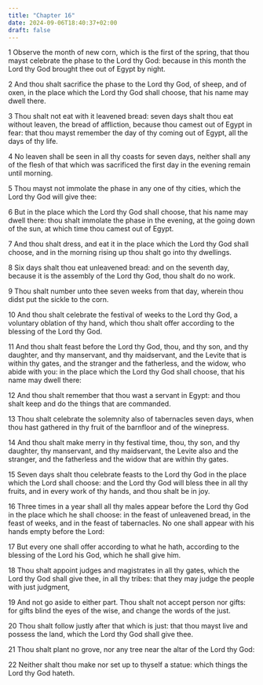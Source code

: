 ```yaml
---
title: "Chapter 16"
date: 2024-09-06T18:40:37+02:00
draft: false
---
```




1 Observe the month of new corn, which is the first of the spring, that thou mayst celebrate the phase to the Lord thy God: because in this month the Lord thy God brought thee out of Egypt by night.

2 And thou shalt sacrifice the phase to the Lord thy God, of sheep, and of oxen, in the place which the Lord thy God shall choose, that his name may dwell there.

3 Thou shalt not eat with it leavened bread: seven days shalt thou eat without leaven, the bread of affliction, because thou camest out of Egypt in fear: that thou mayst remember the day of thy coming out of Egypt, all the days of thy life.

4 No leaven shall be seen in all thy coasts for seven days, neither shall any of the flesh of that which was sacrificed the first day in the evening remain until morning.

5 Thou mayst not immolate the phase in any one of thy cities, which the Lord thy God will give thee:

6 But in the place which the Lord thy God shall choose, that his name may dwell there: thou shalt immolate the phase in the evening, at the going down of the sun, at which time thou camest out of Egypt.

7 And thou shalt dress, and eat it in the place which the Lord thy God shall choose, and in the morning rising up thou shalt go into thy dwellings.

8 Six days shalt thou eat unleavened bread: and on the seventh day, because it is the assembly of the Lord thy God, thou shalt do no work.

9 Thou shalt number unto thee seven weeks from that day, wherein thou didst put the sickle to the corn.

10 And thou shalt celebrate the festival of weeks to the Lord thy God, a voluntary oblation of thy hand, which thou shalt offer according to the blessing of the Lord thy God.

11 And thou shalt feast before the Lord thy God, thou, and thy son, and thy daughter, and thy manservant, and thy maidservant, and the Levite that is within thy gates, and the stranger and the fatherless, and the widow, who abide with you: in the place which the Lord thy God shall choose, that his name may dwell there:

12 And thou shalt remember that thou wast a servant in Egypt: and thou shalt keep and do the things that are commanded.

13 Thou shalt celebrate the solemnity also of tabernacles seven days, when thou hast gathered in thy fruit of the barnfloor and of the winepress.

14 And thou shalt make merry in thy festival time, thou, thy son, and thy daughter, thy manservant, and thy maidservant, the Levite also and the stranger, and the fatherless and the widow that are within thy gates.

15 Seven days shalt thou celebrate feasts to the Lord thy God in the place which the Lord shall choose: and the Lord thy God will bless thee in all thy fruits, and in every work of thy hands, and thou shalt be in joy.

16 Three times in a year shall all thy males appear before the Lord thy God in the place which he shall choose: in the feast of unleavened bread, in the feast of weeks, and in the feast of tabernacles. No one shall appear with his hands empty before the Lord:

17 But every one shall offer according to what he hath, according to the blessing of the Lord his God, which he shall give him.

18 Thou shalt appoint judges and magistrates in all thy gates, which the Lord thy God shall give thee, in all thy tribes: that they may judge the people with just judgment,

19 And not go aside to either part. Thou shalt not accept person nor gifts: for gifts blind the eyes of the wise, and change the words of the just.

20 Thou shalt follow justly after that which is just: that thou mayst live and possess the land, which the Lord thy God shall give thee.

21 Thou shalt plant no grove, nor any tree near the altar of the Lord thy God:

22 Neither shalt thou make nor set up to thyself a statue: which things the Lord thy God hateth.

